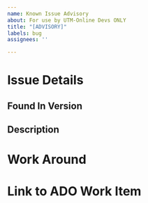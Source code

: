 ```yaml
---
name: Known Issue Advisory
about: For use by UTM-Online Devs ONLY
title: "[ADVISORY]"
labels: bug
assignees: ''

---
```


# Issue Details
## Found In Version

## Description

# Work Around

# Link to ADO Work Item
